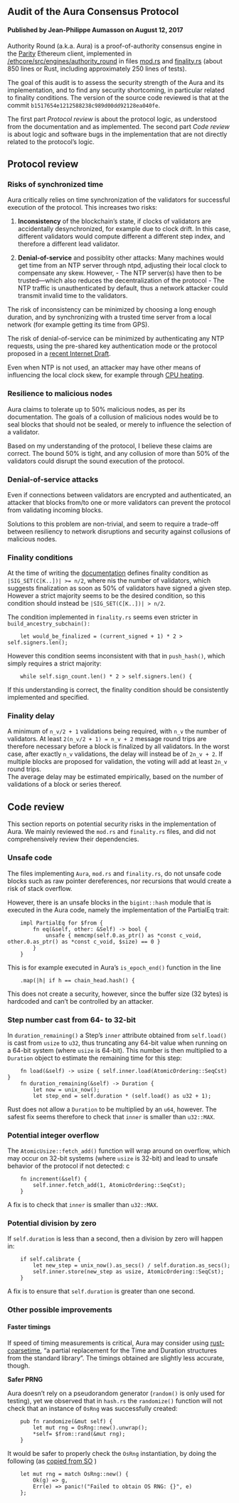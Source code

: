 ## Audit of the Aura Consensus Protocol
#### Published by Jean-Philippe Aumasson on August 12, 2017

Authority Round (a.k.a. Aura) is a proof-of-authority consensus engine in the [Parity](https://github.com/paritytech/parity/) Ethereum client,
implemented in [/ethcore/src/engines/authority_round](https://github.com/paritytech/parity/tree/master/ethcore/src/engines/authority_round) in files [mod.rs](https://github.com/paritytech/parity/blob/master/ethcore/src/engines/authority_round/mod.rs) and [finality.rs](https://github.com/paritytech/parity/blob/master/ethcore/src/engines/authority_round/finality.rs) (about 850 lines or Rust,
including approximately 250 lines of tests).

The goal of this audit is to assess the security strength of the Aura and its implementation, and to find any
security shortcoming, in particular related to finality conditions. The version of the source code reviewed is
that at the commit `b1517654e1212588238c989d00dd92128ea040fe`.

The first part _Protocol review_ is about the protocol logic, as understood from the documentation and as
implemented. The second part _Code review_ is about logic and software bugs in the implementation that are
not directly related to the protocol’s logic.

## Protocol review

### Risks of synchronized time

Aura critically relies on time synchronization of the validators for successful execution of the protocol. This increases two risks:

1. **Inconsistency** of the blockchain’s state, if clocks of validators are accidentally desynchronized, for
    example due to clock drift. In this case, different validators would compute different a different step
    index, and therefore a different lead validator.

2. **Denial-of-service** and possiblity other attacks: Many machines would get time from an NTP server
    through ntpd, adjusting their local clock to compensate any skew. However,
       - The NTP server(s) have then to be trusted—which also reduces the decentralization of the protocol
       - The NTP traffic is unauthenticated by default, thus a network attacker could transmit invalid
          time to the validators.

The risk of inconsistency can be minimized by choosing a long enough duration, and by synchronizing with a
trusted time server from a local network (for example getting its time from GPS).

The risk of denial-of-service can be minimized by authenticating any NTP requests, using the pre-shared key
authentication mode or the protocol proposed in a [recent Internet Draft](https://tools.ietf.org/html/draft-ietf-ntp-using-nts-for-ntp-10).

Even when NTP is not used, an attacker may have other means of influencing the local clock skew, for
example through [CPU heating](http://sec.cs.ucl.ac.uk/users/smurdoch/papers/ccs06hotornot.pdf).

### Resilience to malicious nodes

Aura claims to tolerate up to 50% malicious nodes, as per its documentation. The goals of a collusion of
malicious nodes would be to seal blocks that should not be sealed, or merely to influence the selection of a
validator.

Based on my understanding of the protocol, I believe these claims are correct. The bound 50% is tight, and
any collusion of more than 50% of the validators could disrupt the sound execution of the protocol.

### Denial-of-service attacks

Even if connections between validators are encrypted and authenticated, an attacker that blocks from/to one
or more validators can prevent the protocol from validating incoming blocks.

Solutions to this problem are non-trivial, and seem to require a trade-off between resiliency to network
disruptions and security against collusions of malicious nodes.

### Finality conditions

At the time of writing the [documentation](https://github.com/paritytech/parity/wiki/Aura) defines finality condition as `|SIG_SET(C[K..])| >= n/2`, where
nis the number of validators, which suggests finalization as soon as 50% of validators have signed a given
step. However a strict majority seems to be the desired condition, so this condition should instead be
`|SIG_SET(C[K..])| > n/2`.

The condition implemented in `finality.rs` seems even stricter in `build_ancestry_subchain():`

```
    let would_be_finalized = (current_signed + 1) * 2 > self.signers.len();
```
However this condition seems inconsistent with that in `push_hash()`, which simply requires a strict majority:

```
    while self.sign_count.len() * 2 > self.signers.len() {
```
If this understanding is correct, the finality condition should be consistently implemented and specified.

### Finality delay

A minimum of `n_v/2 + 1` validations being required, with `n_v` the number of validators. At least `2(n_v/2 + 1) = n_v + 2` message round trips are therefore necessary before a block is finalized by all validators. In the worst case, after exactly `n_v` validations, the delay will instead be of `2n_v + 2`. If multiple blocks are proposed for validation, the voting will add at least `2n_v` round trips.  
  The average delay may be estimated empirically, based on the number of validations of a block or series
thereof.

## Code review

This section reports on potential security risks in the implementation of Aura. We mainly reviewed the
`mod.rs` and `finality.rs` files, and did not comprehensively review their dependencies.

### Unsafe code

The files implementing `Aura`, `mod.rs` and `finality.rs`, do not unsafe code blocks such as raw pointer dereferences,
nor recursions that would create a risk of stack overflow.

However, there is an unsafe blocks in the `bigint::hash` module that is executed in the Aura code, namely
the implementation of the PartialEq trait:
```
    impl PartialEq for $from {
        fn eq(&self, other: &Self) -> bool {
            unsafe { memcmp(self.0.as_ptr() as *const c_void, other.0.as_ptr() as *const c_void, $size) == 0 }
        }
    }
```
This is for example executed in Aura’s `is_epoch_end()` function in the line
```
    .map(|h| if h == chain_head.hash() {
```
This does not create a security, however, since the buffer size (32 bytes) is hardcoded and can’t be controlled by an attacker.

### Step number cast from 64- to 32-bit

In `duration_remaining()` a Step’s `inner` attribute obtained from `self.load()` is cast from `usize` to `u32`, thus truncating any 64-bit value when running on a 64-bit system (where `usize` is 64-bit). This number is then multiplied to a `Duration` object to estimate the remaining time for this step:
```
    fn load(&self) -> usize { self.inner.load(AtomicOrdering::SeqCst) }
    fn duration_remaining(&self) -> Duration {
        let now = unix_now();
        let step_end = self.duration * (self.load() as u32 + 1);
```
Rust does not allow a `Duration` to be multiplied by an `u64`, however. The safest fix seems therefore to check that `inner` is smaller than `u32::MAX`.

### Potential integer overflow

The `AtomicUsize::fetch_add()` function will wrap around on overflow, which may occur on 32-bit systems
(where `usize` is 32-bit) and lead to unsafe behavior of the protocol if not detected: c

```
    fn increment(&self) {
        self.inner.fetch_add(1, AtomicOrdering::SeqCst);
    }
```
A fix is to check that `inner` is smaller than `u32::MAX`.

### Potential division by zero

If `self.duration` is less than a second, then a division by zero will happen in:
```
    if self.calibrate {
        let new_step = unix_now().as_secs() / self.duration.as_secs();
        self.inner.store(new_step as usize, AtomicOrdering::SeqCst);
    }
```
A fix is to ensure that `self.duration` is greater than one second.

### Other possible improvements
#### Faster timings

If speed of timing measurements is critical, Aura may consider using [rust-coarsetime](https://github.com/jedisct1/rust-coarsetime), “a partial replacement
for the Time and Duration structures from the standard library”. The timings obtained are slightly less accurate, though.

**Safer PRNG**

Aura doesn’t rely on a pseudorandom generator (`random()` is only used for testing), yet we observed that in
`hash.rs` the `randomize()` function will not check that an instance of `OsRng` was successfully created:
```
    pub fn randomize(&mut self) {
        let mut rng = OsRng::new().unwrap();
        *self= $from::rand(&mut rng);
    }
```
It would be safer to properly check the `OsRng` instantiation, by doing the following (as [copied from SO](https://stackoverflow.com/questions/27362523/generating-secure-random-numbers-in-rust) )

```
    let mut rng = match OsRng::new() {
        Ok(g) => g,
        Err(e) => panic!("Failed to obtain OS RNG: {}", e)
    };
```

